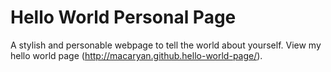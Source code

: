 Hello World Personal Page
=========================

A stylish and personable webpage to tell the world about yourself. View my hello world page (http://macaryan.github.hello-world-page/). 





